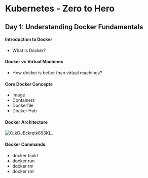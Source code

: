 # Kubernetes - Zero to Hero

## Day 1: Understanding Docker Fundamentals

#### Introduction to Docker
- What is Docker?
#### Docker vs Virtual Machines
- How docker is better than virtual machines?
#### Core Docker Concepts
- Image
- Containers
- Dockerfile
- Docker Hub
#### Docker Architecture
![0_kDJEckrqtk653KL_](https://github.com/user-attachments/assets/da263dca-86c2-4141-8976-58e8f9d5a9b7)
#### Docker Commands
- docker build
- docker run
- docker rm
- docker rmi


